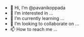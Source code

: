 - 👋 Hi, I’m @pavanikoppada
- 👀 I’m interested in ...
- 🌱 I’m currently learning ...
- 💞️ I’m looking to collaborate on ...
- 📫 How to reach me ...

<!---
pavanikoppada/pavanikoppada is a ✨ special ✨ repository because its `README.md` (this file) appears on your GitHub profile.
You can click the Preview link to take a look at your changes.
--->
